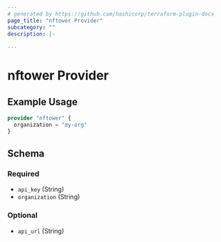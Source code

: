 ```yaml
---
# generated by https://github.com/hashicorp/terraform-plugin-docs
page_title: "nftower Provider"
subcategory: ""
description: |-
  
---
```


# nftower Provider



## Example Usage

```terraform
provider "nftower" {
  organization = "my-org"
}
```

<!-- schema generated by tfplugindocs -->
## Schema

### Required

- `api_key` (String)
- `organization` (String)

### Optional

- `api_url` (String)
